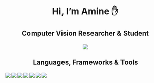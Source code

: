 # <div align="center"><p>Hi, I’m Amine :hand:</p> </div>
## <div align="center"><p>Computer Vision Researcher & Student</p></div>  <div align="center"><p>![](https://komarev.com/ghpvc/?username=your-github-amineytc&color=lightgrey)</p></div>
## <div align="center"><p>Languages, Frameworks & Tools</p> </div>  
<img align="left" src="https://img.shields.io/badge/Python-FFD43B?style=for-the-badge&logo=python&logoColor=darkgreen"/>
<img align="left"  src="https://img.shields.io/badge/C%2B%2B-00599C?style=for-the-badge&logo=c%2B%2B&logoColor=white"/>
<img align="left"  src="https://img.shields.io/badge/TensorFlow-FF6F00?style=for-the-badge&logo=TensorFlow&logoColor=white"/>
<img align="left"  src="https://img.shields.io/badge/scikit_learn-F7931E?style=for-the-badge&logo=scikit-learn&logoColor=white"/>
<img align="left"  src="https://img.shields.io/badge/Keras-D00000?style=for-the-badge&logo=Keras&logoColor=white"/>
<img align="left"  src="https://img.shields.io/badge/OpenCV-27338e?style=for-the-badge&logo=OpenCV&logoColor=white"/>
<img align="left"  src="https://img.shields.io/badge/Spyder-838485?style=for-the-badge&logo=spyder%20ide&logoColor=maroon"/>

